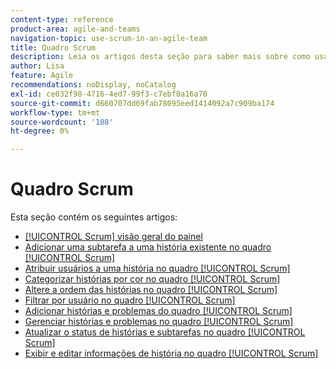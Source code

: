 ```yaml
---
content-type: reference
product-area: agile-and-teams
navigation-topic: use-scrum-in-an-agile-team
title: Quadro Scrum
description: Leia os artigos desta seção para saber mais sobre como usar o quadro Scrum no Workfront.
author: Lisa
feature: Agile
recommendations: noDisplay, noCatalog
exl-id: ce032f98-4716-4ed7-99f3-c7ebf0a16a70
source-git-commit: d660707dd69fab78095eed1414092a7c909ba174
workflow-type: tm+mt
source-wordcount: '108'
ht-degree: 0%

---
```


# Quadro Scrum

Esta seção contém os seguintes artigos:

* [[!UICONTROL Scrum] visão geral do painel](../../../agile/use-scrum-in-an-agile-team/scrum-board/scrum-board-overview.md)
* [Adicionar uma subtarefa a uma história existente no quadro [!UICONTROL Scrum]](../../../agile/use-scrum-in-an-agile-team/scrum-board/add-a-subtask-to-an-existing-story-scrum.md)
* [Atribuir usuários a uma história no quadro [!UICONTROL Scrum]](../../../agile/use-scrum-in-an-agile-team/scrum-board/assign-users-to-a-story-scrum.md)
* [Categorizar histórias por cor no quadro [!UICONTROL Scrum]](../../../agile/use-scrum-in-an-agile-team/scrum-board/categorize-stories-by-color.md)
* [Altere a ordem das histórias no quadro [!UICONTROL Scrum]](../../../agile/use-scrum-in-an-agile-team/scrum-board/change-order-of-stories.md)
* [Filtrar por usuário no quadro [!UICONTROL Scrum]](../../../agile/use-scrum-in-an-agile-team/scrum-board/filter-by-user-scrum-board.md)
* [Adicionar histórias e problemas do quadro [!UICONTROL Scrum]](../../../agile/use-scrum-in-an-agile-team/scrum-board/add-story-from-scrum-board.md)
* [Gerenciar histórias e problemas no quadro [!UICONTROL Scrum]](../../../agile/use-scrum-in-an-agile-team/scrum-board/manage-scrum-board.md)
* [Atualizar o status de histórias e subtarefas no quadro [!UICONTROL Scrum]](../../../agile/use-scrum-in-an-agile-team/scrum-board/update-status-of-stories-and-subtasks.md)
* [Exibir e editar informações de história no quadro [!UICONTROL Scrum]](../../../agile/use-scrum-in-an-agile-team/scrum-board/view-and-edit-story-info.md)
